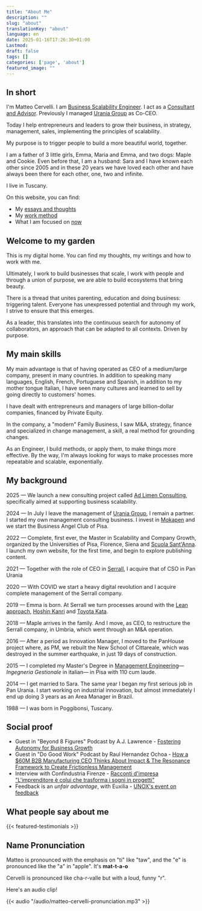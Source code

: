 ```yaml
---
title: "About Me"
description: ""
slug: "about"
translationKey: "about"
language: en
date: 2025-01-16T17:26:30+01:00
Lastmod: 
draft: false 
tags: []
categories: ['page', 'about']
featured_image: ""
---
```

## In short

I'm Matteo Cervelli. I am [Business Scalability Engineer](/work/business-scalability-engineer). I act as a [Consultant and Advisor](/work). Previously I managed [Urania Group](https://www.urania.group) as Co-CEO.

Today I help entrepreneurs and leaders to grow their business, in strategy, management, sales, implementing the principles of scalability.

My purpose is to trigger people to build a more beautiful world, together.

I am a father of 3 little girls, Emma, ​​Maria and Emma, ​​and two dogs: Maple and Cookie. Even before that, I am a husband: Sara and I have known each other since 2005 and in these 20 years we have loved each other and have always been there for each other, one, two and infinite.

I live in Tuscany.

On this website, you can find:

- My [essays and thoughts](/posts)
- My [work method](/work)
- What I am focused on [now](/now)

## Welcome to my garden

This is my digital home. You can find my thoughts, my writings and how to work with me.

Ultimately, I work to build businesses that scale, I work with people and through a union of purpose, we are able to build ecosystems that bring beauty.

There is a thread that unites parenting, education and doing business: triggering talent. Everyone has unexpressed potential and through my work, I strive to ensure that this emerges.

As a leader, this translates into the continuous search for autonomy of collaborators, an approach that can be adapted to all contexts. Driven by purpose.

## My main skills

My main advantage is that of having operated as CEO of a medium/large company, present in many countries. In addition to speaking many languages, English, French, Portuguese and Spanish, in addition to my mother tongue Italian, I have seen many cultures and learned to sell by going directly to customers' homes.

I have dealt with entrepreneurs and managers of large billion-dollar companies, financed by Private Equity.

In the company, a "modern" Family Business, I saw M&A, strategy, finance and specialized in change management, a skill, a real method for grounding changes.

As an Engineer, I build methods, or apply them, to make things more effective. By the way, I'm always looking for ways to make processes more repeatable and scalable, exponentially.

## My background

2025 — We launch a new consulting project called [Ad Limen Consulting](https://adlimen.com), specifically aimed at supporting business scalability.

2024 — In July I leave the management of [Urania Group](https://www.urania.group), I remain a partner. I started my own management consulting business. I invest in [Mokapen](https://mokapen.it) and we start the Business Angel Club of Pisa.

2022 — Complete, first ever, the Master in Scalability and Company Growth, organized by the Universities of Pisa, Florence, Siena and [Scuola Sant'Anna](https://www.santannapisa.it/en). I launch my own website, for the first time, and begin to explore publishing content.

2021 — Together with the role of CEO in [Serrall](https://www.serrall.com), I acquire that of CSO in Pan Urania

2020 — With COVID we start a heavy digital revolution and I acquire complete management of the Serrall company.

2019 — Emma is born. At Serrall we turn processes around with the [Lean approach](https://www.lean.org/explore-lean/what-is-lean/), [Hoshin Kanri](https://kanbanize.com/lean-management/hoshin-kanri/what-is-hoshin-kanri) and [Toyota Kata](https://www.toyota-global.com/company/toyota_traditions/quality/mar_apr_2008.html).

2018 — Maple arrives in the family. And I move, as CEO, to restructure the Serrall company, in Umbria, which went through an M&A operation.

2016 — After a period as Innovation Manager, I moved to the PanHouse project where, as PM, we rebuilt the New School of Cittareale, which was destroyed in the summer earthquake, in just 19 days of construction.

2015 — I completed my Master's Degree in [Management Engineering](https://www.unipi.it/index.php/english/course/10275)—*Ingegneria Gestionale* in italian— in Pisa with 110 cum laude.

2014 — I get married to Sara. The same year I began my first serious job in Pan Urania. I start working on industrial innovation, but almost immediately I end up doing 3 years as an Area Manager in Brazil.

1988 — I was born in Poggibonsi, Tuscany.

## Social proof

- Guest in "Beyond 8 Figures" Podcast by A.J. Lawrence - [Fostering](https://beyond8figures.com/podcast_episode/fostering-autonomy-for-business-growth-with-matteo-cervelli-urania/) [Autonomy for Business Growth](https://beyond8figures.com/podcast_episode/fostering-autonomy-for-business-growth-with-matteo-cervelli-urania/)
- Guest in "Do Good Work" Podcast by Raul Hernandez Ochoa - [How a $60M B2B Manufacturing CEO Thinks About Impact & The Resonance Framework to Create Frictionless Management](https://dogoodwork.io/blog/how-a-60m-b2b-manufacturing-ceo-thinks-about-impact-the-resonance-framework-to-create-frictionless-management-with-matteo-cervelli)
- Interview with Confindustria Firenze - [Racconti d'impresa "L'imprenditore è colui che trasforma i sogni in progetti"](https://www.confindustriafirenze.it/racconti-di-impresa-matteo-cervelli-limprenditore-e-colui-che-trasforma-sogni-in-progetti/)
- Feedback is an *unfair advantage*, with Euxilia - [UNOX's event on feedback](https://www.linkedin.com/posts/euxilia_euxilia-performancebypeople-feedbacksystem-activity-7110580430386475008-9FPp)

## What people say about me

{{< featured-testimonials >}}

## Name Pronunciation

Matteo is pronounced with the emphasis on "ti" like "taw", and the "e" is pronounced like the "a" in "apple". It's **mat-t-a-o**

Cervelli is pronounced like cha-r-valle but with a loud, funny "r".

Here's an audio clip!

{{< audio "/audio/matteo-cervelli-pronunciation.mp3" >}}
